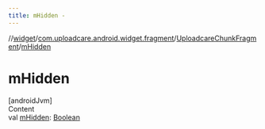 ```yaml
---
title: mHidden -
---
```

//[widget](../../index.md)/[com.uploadcare.android.widget.fragment](../index.md)/[UploadcareChunkFragment](index.md)/[mHidden](m-hidden.md)



# mHidden  
[androidJvm]  
Content  
val [mHidden](m-hidden.md): [Boolean](https://kotlinlang.org/api/latest/jvm/stdlib/kotlin/-boolean/index.html)  



